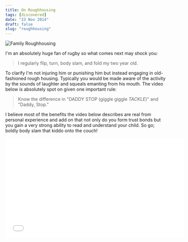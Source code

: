 ```yaml
---
title: On Roughhousing
tags: [discovered]
date: "23 Nov 2014"
draft: false
slug: "roughhousing"
---
```


![Family Roughhousing](http://www.gscdn.org/library/cms/28/19128.jpg)

I'm an absolutely huge fan of rugby so what comes next may shock you:

>  I regularly flip, turn, body slam, and fold my two year old.

To clarify I'm not injuring him or punishing him but instead engaging in old-fashioned rough housing. Typically you would be made aware of the activity by the sounds of laughter and squeals emanting from his mouth. The video below is absolutely spot on given one important rule:

>  Know the difference in "DADDY STOP (giggle giggle *TACKLE*)" and "Daddy, Stop."

I believe most of the benefits the video below describes are real from personal experience and add on that not only do you form trust bonds but you gain a very strong ability to read and understand your child. So go; boldly body slam that kiddo onto the couch!

<iframe width="560" height="315" src="//www.youtube.com/embed/m0Lerbebrdc" frameborder="0" allowfullscreen></iframe>
